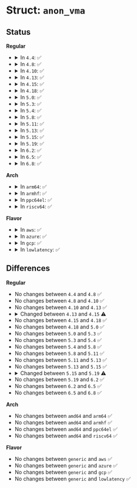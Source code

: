 # Struct: <code>anon_vma</code>

## Status
<b>Regular</b>
<ul>
<li>
<details>
<summary>In <code>4.4</code>: ✅</summary>

```c
struct anon_vma {
    struct anon_vma *root;
    struct rw_semaphore rwsem;
    atomic_t refcount;
    unsigned int degree;
    struct anon_vma *parent;
    struct rb_root rb_root;
};
```
</details>
</li>
<li>
<details>
<summary>In <code>4.8</code>: ✅</summary>

```c
struct anon_vma {
    struct anon_vma *root;
    struct rw_semaphore rwsem;
    atomic_t refcount;
    unsigned int degree;
    struct anon_vma *parent;
    struct rb_root rb_root;
};
```
</details>
</li>
<li>
<details>
<summary>In <code>4.10</code>: ✅</summary>

```c
struct anon_vma {
    struct anon_vma *root;
    struct rw_semaphore rwsem;
    atomic_t refcount;
    unsigned int degree;
    struct anon_vma *parent;
    struct rb_root rb_root;
};
```
</details>
</li>
<li>
<details>
<summary>In <code>4.13</code>: ✅</summary>

```c
struct anon_vma {
    struct anon_vma *root;
    struct rw_semaphore rwsem;
    atomic_t refcount;
    unsigned int degree;
    struct anon_vma *parent;
    struct rb_root rb_root;
};
```
</details>
</li>
<li>
<details>
<summary>In <code>4.15</code>: ✅</summary>

```c
struct anon_vma {
    struct anon_vma *root;
    struct rw_semaphore rwsem;
    atomic_t refcount;
    unsigned int degree;
    struct anon_vma *parent;
    struct rb_root_cached rb_root;
};
```
</details>
</li>
<li>
<details>
<summary>In <code>4.18</code>: ✅</summary>

```c
struct anon_vma {
    struct anon_vma *root;
    struct rw_semaphore rwsem;
    atomic_t refcount;
    unsigned int degree;
    struct anon_vma *parent;
    struct rb_root_cached rb_root;
};
```
</details>
</li>
<li>
<details>
<summary>In <code>5.0</code>: ✅</summary>

```c
struct anon_vma {
    struct anon_vma *root;
    struct rw_semaphore rwsem;
    atomic_t refcount;
    unsigned int degree;
    struct anon_vma *parent;
    struct rb_root_cached rb_root;
};
```
</details>
</li>
<li>
<details>
<summary>In <code>5.3</code>: ✅</summary>

```c
struct anon_vma {
    struct anon_vma *root;
    struct rw_semaphore rwsem;
    atomic_t refcount;
    unsigned int degree;
    struct anon_vma *parent;
    struct rb_root_cached rb_root;
};
```
</details>
</li>
<li>
<details>
<summary>In <code>5.4</code>: ✅</summary>

```c
struct anon_vma {
    struct anon_vma *root;
    struct rw_semaphore rwsem;
    atomic_t refcount;
    unsigned int degree;
    struct anon_vma *parent;
    struct rb_root_cached rb_root;
};
```
</details>
</li>
<li>
<details>
<summary>In <code>5.8</code>: ✅</summary>

```c
struct anon_vma {
    struct anon_vma *root;
    struct rw_semaphore rwsem;
    atomic_t refcount;
    unsigned int degree;
    struct anon_vma *parent;
    struct rb_root_cached rb_root;
};
```
</details>
</li>
<li>
<details>
<summary>In <code>5.11</code>: ✅</summary>

```c
struct anon_vma {
    struct anon_vma *root;
    struct rw_semaphore rwsem;
    atomic_t refcount;
    unsigned int degree;
    struct anon_vma *parent;
    struct rb_root_cached rb_root;
};
```
</details>
</li>
<li>
<details>
<summary>In <code>5.13</code>: ✅</summary>

```c
struct anon_vma {
    struct anon_vma *root;
    struct rw_semaphore rwsem;
    atomic_t refcount;
    unsigned int degree;
    struct anon_vma *parent;
    struct rb_root_cached rb_root;
};
```
</details>
</li>
<li>
<details>
<summary>In <code>5.15</code>: ✅</summary>

```c
struct anon_vma {
    struct anon_vma *root;
    struct rw_semaphore rwsem;
    atomic_t refcount;
    unsigned int degree;
    struct anon_vma *parent;
    struct rb_root_cached rb_root;
};
```
</details>
</li>
<li>
<details>
<summary>In <code>5.19</code>: ✅</summary>

```c
struct anon_vma {
    struct anon_vma *root;
    struct rw_semaphore rwsem;
    atomic_t refcount;
    long unsigned int num_children;
    long unsigned int num_active_vmas;
    struct anon_vma *parent;
    struct rb_root_cached rb_root;
};
```
</details>
</li>
<li>
<details>
<summary>In <code>6.2</code>: ✅</summary>

```c
struct anon_vma {
    struct anon_vma *root;
    struct rw_semaphore rwsem;
    atomic_t refcount;
    long unsigned int num_children;
    long unsigned int num_active_vmas;
    struct anon_vma *parent;
    struct rb_root_cached rb_root;
};
```
</details>
</li>
<li>
<details>
<summary>In <code>6.5</code>: ✅</summary>

```c
struct anon_vma {
    struct anon_vma *root;
    struct rw_semaphore rwsem;
    atomic_t refcount;
    long unsigned int num_children;
    long unsigned int num_active_vmas;
    struct anon_vma *parent;
    struct rb_root_cached rb_root;
};
```
</details>
</li>
<li>
<details>
<summary>In <code>6.8</code>: ✅</summary>

```c
struct anon_vma {
    struct anon_vma *root;
    struct rw_semaphore rwsem;
    atomic_t refcount;
    long unsigned int num_children;
    long unsigned int num_active_vmas;
    struct anon_vma *parent;
    struct rb_root_cached rb_root;
};
```
</details>
</li>
</ul>
<b>Arch</b>
<ul>
<li>
<details>
<summary>In <code>arm64</code>: ✅</summary>

```c
struct anon_vma {
    struct anon_vma *root;
    struct rw_semaphore rwsem;
    atomic_t refcount;
    unsigned int degree;
    struct anon_vma *parent;
    struct rb_root_cached rb_root;
};
```
</details>
</li>
<li>
<details>
<summary>In <code>armhf</code>: ✅</summary>

```c
struct anon_vma {
    struct anon_vma *root;
    struct rw_semaphore rwsem;
    atomic_t refcount;
    unsigned int degree;
    struct anon_vma *parent;
    struct rb_root_cached rb_root;
};
```
</details>
</li>
<li>
<details>
<summary>In <code>ppc64el</code>: ✅</summary>

```c
struct anon_vma {
    struct anon_vma *root;
    struct rw_semaphore rwsem;
    atomic_t refcount;
    unsigned int degree;
    struct anon_vma *parent;
    struct rb_root_cached rb_root;
};
```
</details>
</li>
<li>
<details>
<summary>In <code>riscv64</code>: ✅</summary>

```c
struct anon_vma {
    struct anon_vma *root;
    struct rw_semaphore rwsem;
    atomic_t refcount;
    unsigned int degree;
    struct anon_vma *parent;
    struct rb_root_cached rb_root;
};
```
</details>
</li>
</ul>
<b>Flavor</b>
<ul>
<li>
<details>
<summary>In <code>aws</code>: ✅</summary>

```c
struct anon_vma {
    struct anon_vma *root;
    struct rw_semaphore rwsem;
    atomic_t refcount;
    unsigned int degree;
    struct anon_vma *parent;
    struct rb_root_cached rb_root;
};
```
</details>
</li>
<li>
<details>
<summary>In <code>azure</code>: ✅</summary>

```c
struct anon_vma {
    struct anon_vma *root;
    struct rw_semaphore rwsem;
    atomic_t refcount;
    unsigned int degree;
    struct anon_vma *parent;
    struct rb_root_cached rb_root;
};
```
</details>
</li>
<li>
<details>
<summary>In <code>gcp</code>: ✅</summary>

```c
struct anon_vma {
    struct anon_vma *root;
    struct rw_semaphore rwsem;
    atomic_t refcount;
    unsigned int degree;
    struct anon_vma *parent;
    struct rb_root_cached rb_root;
};
```
</details>
</li>
<li>
<details>
<summary>In <code>lowlatency</code>: ✅</summary>

```c
struct anon_vma {
    struct anon_vma *root;
    struct rw_semaphore rwsem;
    atomic_t refcount;
    unsigned int degree;
    struct anon_vma *parent;
    struct rb_root_cached rb_root;
};
```
</details>
</li>
</ul>

## Differences
<b>Regular</b>
<ul>
<li>
No changes between <code>4.4</code> and <code>4.8</code> ✅
</li>
<li>
No changes between <code>4.8</code> and <code>4.10</code> ✅
</li>
<li>
No changes between <code>4.10</code> and <code>4.13</code> ✅
</li>
<li>
<details>
<summary>Changed between <code>4.13</code> and <code>4.15</code> ⚠️</summary>
<ul>
<li>
<b>Field type changed. </b>
<code>struct rb_root rb_root</code> ➡️ <code>struct rb_root_cached rb_root</code>
</li>
</ul>
</details>
</li>
<li>
No changes between <code>4.15</code> and <code>4.18</code> ✅
</li>
<li>
No changes between <code>4.18</code> and <code>5.0</code> ✅
</li>
<li>
No changes between <code>5.0</code> and <code>5.3</code> ✅
</li>
<li>
No changes between <code>5.3</code> and <code>5.4</code> ✅
</li>
<li>
No changes between <code>5.4</code> and <code>5.8</code> ✅
</li>
<li>
No changes between <code>5.8</code> and <code>5.11</code> ✅
</li>
<li>
No changes between <code>5.11</code> and <code>5.13</code> ✅
</li>
<li>
No changes between <code>5.13</code> and <code>5.15</code> ✅
</li>
<li>
<details>
<summary>Changed between <code>5.15</code> and <code>5.19</code> ⚠️</summary>
<ul>
<li>
<b>Field added. </b>
<code>long unsigned int num_children</code>
</li>
<li>
<b>Field added. </b>
<code>long unsigned int num_active_vmas</code>
</li>
<li>
<b>Field removed. </b>
<code>unsigned int degree</code>
</li>
</ul>
</details>
</li>
<li>
No changes between <code>5.19</code> and <code>6.2</code> ✅
</li>
<li>
No changes between <code>6.2</code> and <code>6.5</code> ✅
</li>
<li>
No changes between <code>6.5</code> and <code>6.8</code> ✅
</li>
</ul>
<b>Arch</b>
<ul>
<li>
No changes between <code>amd64</code> and <code>arm64</code> ✅
</li>
<li>
No changes between <code>amd64</code> and <code>armhf</code> ✅
</li>
<li>
No changes between <code>amd64</code> and <code>ppc64el</code> ✅
</li>
<li>
No changes between <code>amd64</code> and <code>riscv64</code> ✅
</li>
</ul>
<b>Flavor</b>
<ul>
<li>
No changes between <code>generic</code> and <code>aws</code> ✅
</li>
<li>
No changes between <code>generic</code> and <code>azure</code> ✅
</li>
<li>
No changes between <code>generic</code> and <code>gcp</code> ✅
</li>
<li>
No changes between <code>generic</code> and <code>lowlatency</code> ✅
</li>
</ul>

